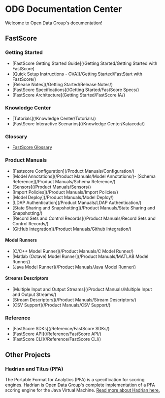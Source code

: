 # ODG Documentation Center

Welcome to Open Data Group's documentation!

<!-- Search Bar -->
<!--<form action="/search.html" method="get">-->
<!--    <label for="search_box">Search</label>-->
<!--    <input type="text" id="search_box" name="query">-->
<!--    <input type="submit" value="search">-->
<!--</form>-->


## FastScore

### Getting Started

- [FastScore Getting Started Guide](/Getting Started/Getting Started with FastScore)
- [Quick Setup Instructions - OVA](/Getting Started/FastStart with FastScore/)
- [Release Notes](/Getting Started/Release Notes/)
- [FastScore Specifications](/Getting Started/FastScore Specs/)
- [FastScore Architecture](Getting Started/FastScore IA/)

### Knowledge Center

- [Tutorials](/Knowledge Center/Tutorials/)
- [FastScore Interactive Scenarios](/Knowledge Center/Katacoda/)

### Glossary

- [FastScore Glossary](/Glossary/)

### Product Manuals

- [Fastscore Configuration](/Product Manuals/Configuration/)
- [Model Annotations](/Product Manuals/Model Annotations/)- [Schema Reference](/Product Manuals/Schema Reference/)
- [Sensors](/Product Manuals/Sensors/)
- [Import Policies](/Product Manuals/Import Policies/)
- [Model Deploy](/Product Manuals/Model Deploy/)
- [LDAP Authentication](/Product Manuals/LDAP Authentication/)
- [State Sharing and Snapshotting](/Product Manuals/State Sharing and Snapshotting/)
- [Record Sets and Control Records](/Product Manuals/Record Sets and Control Records/)
- [GitHub Integration](/Product Manuals/Github Integration/)

#### Model Runners

- [C/C++ Model Runner](/Product Manuals/C Model Runner/)
- [Matlab (Octave) Model Runner](/Product Manuals/MATLAB Model Runner/)
- [Java Model Runner](/Product Manuals/Java Model Runner/)

#### Streams Descriptors

- [Multiple Input and Output Streams](/Product Manuals/Multiple Input and Output Streams/)
- [Stream Descriptors](/Product Manuals/Stream Descriptors/)
- [CSV Support](/Product Manuals/CSV Support/)

### Reference

- [FastScore SDKs](/Reference/FastScore SDKs/)
- [FastScore API](/Reference/FastScore API/)
- [FastScore CLI](/Reference/FastScore CLI/)

## Other Projects

### Hadrian and Titus (PFA)

The Portable Format for Analytics (PFA) is a specification for scoring engines.
Hadrian is Open Data Group's complete implementation of a PFA scoring engine for
the Java Virtual Machine. [Read more about Hadrian here.](Hadrian)

